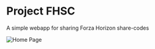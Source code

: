 # Project FHSC
A simple webapp for sharing Forza Horizon share-codes

![Home Page](/index_img.jpg)

